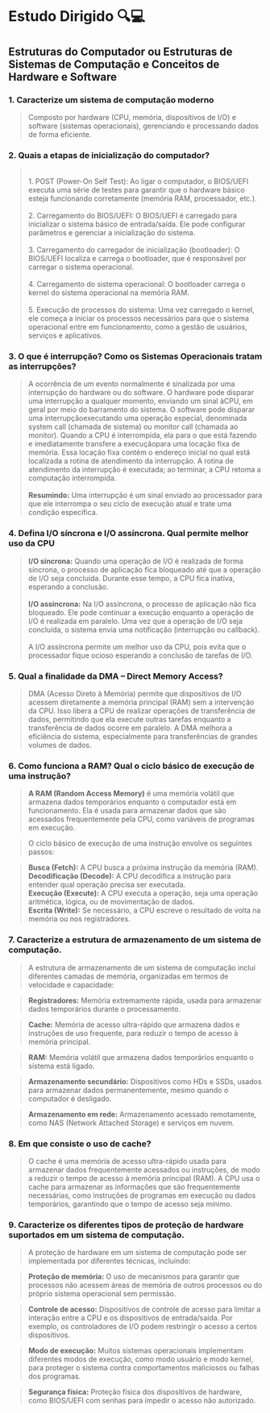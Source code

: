 <h1>Estudo Dirigido 🔍💻</h1>
<h2>Estruturas do Computador ou Estruturas de Sistemas de Computação e Conceitos de Hardware e Software</h2>

<h3>1. Caracterize um sistema de computação moderno</h3>

> Composto por hardware (CPU, memória, dispositivos de I/O) e software (sistemas operacionais), gerenciando e processando dados de forma eficiente.

<h3>2. Quais a etapas de inicialização do computador?</h3>

> <br>1. POST (Power-On Self Test): Ao ligar o computador, o BIOS/UEFI executa uma série de testes para garantir que o hardware básico esteja funcionando corretamente (memória RAM, processador, etc.). <br>
> <br>2. Carregamento do BIOS/UEFI: O BIOS/UEFI é carregado para inicializar o sistema básico de entrada/saída. Ele pode configurar parâmetros e gerenciar a inicialização do sistema. <br>
> <br>3. Carregamento do carregador de inicialização (bootloader): O BIOS/UEFI localiza e carrega o bootloader, que é responsável por carregar o sistema operacional. <br>
> <br> 4. Carregamento do sistema operacional: O bootloader carrega o kernel do sistema operacional na memória RAM. <br>
> <br>5. Execução de processos do sistema: Uma vez carregado o kernel, ele começa a iniciar os processos necessários para que o sistema operacional entre em funcionamento, como a gestão de usuários, serviços e aplicativos. <br>

<h3>3. O que é interrupção? Como os Sistemas Operacionais tratam as interrupções?</h3>

> A ocorrência de um evento normalmente é sinalizada por uma interrupção do hardware ou do software. O hardware pode disparar uma interrupção a qualquer momento, enviando um sinal àCPU, em geral por meio do barramento do sistema. O software pode disparar uma interrupçãoexecutando uma operação especial, denominada system call (chamada de sistema) ou monitor call (chamada ao monitor).
> Quando a CPU é interrompida, ela para o que está fazendo e imediatamente transfere a execuçãopara uma locação fixa de memória. Essa locação fixa contém o endereço inicial no qual está localizada a rotina de atendimento da interrupção. A rotina de atendimento da interrupção é executada; ao terminar, a CPU retoma a computação interrompida.
> <br><br>**Resumindo:** Uma interrupção é um sinal enviado ao processador para que ele interrompa o seu ciclo de execução atual e trate uma condição específica.

<h3>4. Defina I/O síncrona e I/O assíncrona. Qual permite melhor uso da CPU</h3>

> **I/O síncrona:** Quando uma operação de I/O é realizada de forma síncrona, o processo de aplicação fica bloqueado até que a operação de I/O seja concluída. Durante esse tempo, a CPU fica inativa, esperando a conclusão.
> <br><br>**I/O assíncrona:** Na I/O assíncrona, o processo de aplicação não fica bloqueado. Ele pode continuar a execução enquanto a operação de I/O é realizada em paralelo. Uma vez que a operação de I/O seja concluída, o sistema envia uma notificação (interrupção ou callback).
> <br> <br> A I/O assíncrona permite um melhor uso da CPU, pois evita que o processador fique ocioso esperando a conclusão de tarefas de I/O.

<h3>5. Qual a finalidade da DMA – Direct Memory Access? </h3>

> DMA (Acesso Direto à Memória) permite que dispositivos de I/O acessem diretamente a memória principal (RAM) sem a intervenção da CPU. Isso libera a CPU de realizar operações de transferência de dados, permitindo que ela execute outras tarefas enquanto a transferência de dados ocorre em paralelo. A DMA melhora a eficiência do sistema, especialmente para transferências de grandes volumes de dados.

<h3>6. Como funciona a RAM? Qual o ciclo básico de execução de uma instrução? </h3>

> **A RAM (Random Access Memory)** é uma memória volátil que armazena dados temporários enquanto o computador está em funcionamento. Ela é usada para armazenar dados que são acessados frequentemente pela CPU, como variáveis de programas em execução.

> O ciclo básico de execução de uma instrução envolve os seguintes passos:

> **Busca (Fetch):** A CPU busca a próxima instrução da memória (RAM).
> <br>**Decodificação (Decode):** A CPU decodifica a instrução para entender qual operação precisa ser executada.
> <br>**Execução (Execute):** A CPU executa a operação, seja uma operação aritmética, lógica, ou de movimentação de dados.
> <br>**Escrita (Write):** Se necessário, a CPU escreve o resultado de volta na memória ou nos registradores.

<h3>7. Caracterize a estrutura de armazenamento de um sistema de computação.</h3>

> A estrutura de armazenamento de um sistema de computação inclui diferentes camadas de memória, organizadas em termos de velocidade e capacidade:

> **Registradores:** Memória extremamente rápida, usada para armazenar dados temporários durante o processamento.

> **Cache:** Memória de acesso ultra-rápido que armazena dados e instruções de uso frequente, para reduzir o tempo de acesso à memória principal.

> **RAM:** Memória volátil que armazena dados temporários enquanto o sistema está ligado.

> **Armazenamento secundário:** Dispositivos como HDs e SSDs, usados para armazenar dados permanentemente, mesmo quando o computador é desligado.

> **Armazenamento em rede:** Armazenamento acessado remotamente, como NAS (Network Attached Storage) e serviços em nuvem.

<h3>8. Em que consiste o uso de cache?</h3>

> O cache é uma memória de acesso ultra-rápido usada para armazenar dados frequentemente acessados ou instruções, de modo a reduzir o tempo de acesso à memória principal (RAM). A CPU usa o cache para armazenar as informações que são frequentemente necessárias, como instruções de programas em execução ou dados temporários, garantindo que o tempo de acesso seja mínimo.

<h3>9. Caracterize os diferentes tipos de proteção de hardware suportados em um sistema de computação.</h3>

> A proteção de hardware em um sistema de computação pode ser implementada por diferentes técnicas, incluindo:

> **Proteção de memória:** O uso de mecanismos para garantir que processos não acessem áreas de memória de outros processos ou do próprio sistema operacional sem permissão.

> **Controle de acesso:** Dispositivos de controle de acesso para limitar a interação entre a CPU e os dispositivos de entrada/saída. Por exemplo, os controladores de I/O podem restringir o acesso a certos dispositivos.

> **Modo de execução:** Muitos sistemas operacionais implementam diferentes modos de execução, como modo usuário e modo kernel, para proteger o sistema contra comportamentos maliciosos ou falhas dos programas.

> **Segurança física:** Proteção física dos dispositivos de hardware, como BIOS/UEFI com senhas para impedir o acesso não autorizado.
